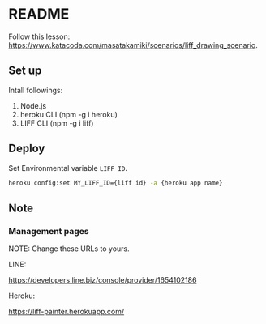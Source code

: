 # README

Follow this lesson: <https://www.katacoda.com/masatakamiki/scenarios/liff_drawing_scenario>.

## Set up

Intall followings:

1. Node.js
1. heroku CLI (npm -g i heroku)
1. LIFF CLI (npm -g i liff)


## Deploy

Set Environmental variable `LIFF ID`.

```sh
heroku config:set MY_LIFF_ID={liff id} -a {heroku app name}
```

## Note

### Management pages

NOTE: Change these URLs to yours.

LINE:

<https://developers.line.biz/console/provider/1654102186>

Heroku:

<https://liff-painter.herokuapp.com/>
